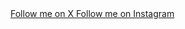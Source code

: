 <link rel="stylesheet" href="https://cdnjs.cloudflare.com/ajax/libs/font-awesome/6.4.0/css/all.min.css">

<a href="https://x.com/thmetalogician" target="_blank">
  <i class="fa-brands fa-x-twitter"></i> Follow me on X
</a>



<a href="https://instagram.com/themetalogician" target="_blank">
  Follow me on Instagram
</a>

